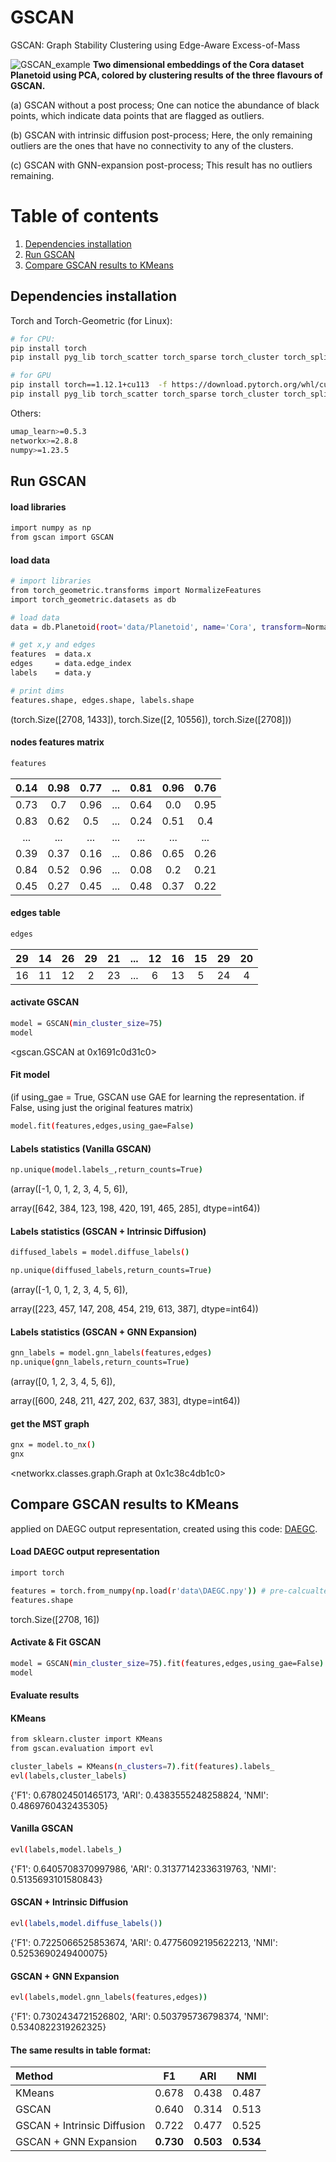 # GSCAN
GSCAN: Graph Stability Clustering using Edge-Aware Excess-of-Mass

![GSCAN_example](https://github.com/GraphEoM/GSCAN/blob/main/pictures/view.png)
**Two dimensional embeddings of the Cora dataset Planetoid using PCA, colored by clustering results of the three flavours of GSCAN.**

(a) GSCAN without a post process; One can notice the abundance of black points, which indicate data points that are flagged as outliers.

(b) GSCAN with intrinsic diffusion post-process; Here, the only remaining outliers are the ones that have no connectivity to any of the clusters.

(c) GSCAN with GNN-expansion post-process; This result has no outliers remaining. 


# Table of contents
1. [Dependencies installation](https://github.com/GraphEoM/GSCAN#dependencies-installation)
2. [Run GSCAN](https://github.com/GraphEoM/GSCAN#run-gscan)
3. [Compare GSCAN results to KMeans](https://github.com/GraphEoM/GSCAN/blob/main/README.md#compare-gscan-results-to-kmeans)

## Dependencies installation

Torch and Torch-Geometric (for Linux):
``` sh
# for CPU:
pip install torch
pip install pyg_lib torch_scatter torch_sparse torch_cluster torch_spline_conv torch_geometric -f https://data.pyg.org/whl/torch-1.12.0+cpu.html

# for GPU
pip install torch==1.12.1+cu113  -f https://download.pytorch.org/whl/cu113/torch_stable.html
pip install pyg_lib torch_scatter torch_sparse torch_cluster torch_spline_conv torch_geometric -f https://data.pyg.org/whl/torch-1.12.0+cu113.html
```

Others:
``` sh
umap_learn>=0.5.3
networkx>=2.8.8
numpy>=1.23.5
```
## Run GSCAN

#### load libraries
``` sh
import numpy as np
from gscan import GSCAN
```

#### load data
``` sh
# import libraries
from torch_geometric.transforms import NormalizeFeatures
import torch_geometric.datasets as db

# load data
data = db.Planetoid(root='data/Planetoid', name='Cora', transform=NormalizeFeatures()).data

# get x,y and edges
features  = data.x
edges     = data.edge_index
labels    = data.y

# print dims
features.shape, edges.shape, labels.shape
```
(torch.Size([2708, 1433]), torch.Size([2, 10556]), torch.Size([2708]))


#### nodes features matrix
``` sh
features
```
| 0.14 | 0.98 | 0.77 |...| 0.81 | 0.96 | 0.76 |
|:----:|:----:|:----:|:--:|:----:|:----:|:----:|
| 0.73 | 0.7 | 0.96 |...| 0.64 | 0.0 | 0.95 |
| 0.83 | 0.62 | 0.5 |...| 0.24 | 0.51 | 0.4 |
| ... | ... | ... | ... | ... | ... | ... |
| 0.39 | 0.37 | 0.16 |...| 0.86 | 0.65 | 0.26 |
| 0.84 | 0.52 | 0.96 |...| 0.08 | 0.2 | 0.21 |
| 0.45 | 0.27 | 0.45 |...| 0.48 | 0.37 | 0.22 |


#### edges table
``` sh
edges
```
| 29 | 14 | 26 | 29 | 21 | ... | 12 | 16 | 15 | 29 | 20 |
|:---:|:---:|:---:|:---:|:---:|:---:|:---:|:---:|:---:|:---:|:---:|
| 16 | 11 | 12 | 2 | 23 | ... | 6 | 13 | 5 | 24 | 4 |

#### activate GSCAN
``` sh
model = GSCAN(min_cluster_size=75)
model
```
<gscan.GSCAN at 0x1691c0d31c0>

#### Fit model
(if using_gae = True, GSCAN use GAE for learning the representation. if False, using just the original features matrix)
``` sh
model.fit(features,edges,using_gae=False)
```

#### Labels statistics (Vanilla GSCAN)
``` sh
np.unique(model.labels_,return_counts=True)
```
(array([-1,  0,  1,  2,  3,  4,  5,  6]),

 array([642, 384, 123, 198, 420, 191, 465, 285], dtype=int64))


#### Labels statistics (GSCAN + Intrinsic Diffusion)
``` sh
diffused_labels = model.diffuse_labels()

np.unique(diffused_labels,return_counts=True)
``` 
(array([-1,  0,  1,  2,  3,  4,  5,  6]),

 array([223, 457, 147, 208, 454, 219, 613, 387], dtype=int64))


#### Labels statistics (GSCAN + GNN Expansion)

``` sh
gnn_labels = model.gnn_labels(features,edges)
np.unique(gnn_labels,return_counts=True)
```
(array([0, 1, 2, 3, 4, 5, 6]),

 array([600, 248, 211, 427, 202, 637, 383], dtype=int64))

#### get the MST graph
``` sh
gnx = model.to_nx()
gnx
```
<networkx.classes.graph.Graph at 0x1c38c4db1c0>

## Compare GSCAN results to KMeans
applied on DAEGC output representation, created using this code: [DAEGC](https://github.com/Tiger101010/DAEGC/blob/main/DAEGC/pretrain.py).

#### Load DAEGC output representation
``` sh
import torch

features = torch.from_numpy(np.load(r'data\DAEGC.npy')) # pre-calcualted version of DAEGC output repr.
features.shape
```
torch.Size([2708, 16])

#### Activate & Fit GSCAN
``` sh
model = GSCAN(min_cluster_size=75).fit(features,edges,using_gae=False)
model
```

#### Evaluate results

#### KMeans 
``` sh
from sklearn.cluster import KMeans
from gscan.evaluation import evl

cluster_labels = KMeans(n_clusters=7).fit(features).labels_
evl(labels,cluster_labels)
```
{'F1': 0.678024501465173,
 'ARI': 0.4383555248258824, 
 'NMI': 0.4869760432435305}

#### Vanilla GSCAN
``` sh
evl(labels,model.labels_)
```
{'F1': 0.6405708370997986,
 'ARI': 0.31377142336319763,
 'NMI': 0.5135693101580843}

#### GSCAN + Intrinsic Diffusion
``` sh
evl(labels,model.diffuse_labels())
```
{'F1': 0.7225066525853674,
 'ARI': 0.47756092195622213,
 'NMI': 0.5253690249400075}

#### GSCAN + GNN Expansion
``` sh
evl(labels,model.gnn_labels(features,edges))
```
{'F1': 0.7302434721526802, 
 'ARI': 0.503795736798374, 
 'NMI': 0.5340822319262325}
 
#### The same results in table format:

| Method | F1 | ARI | NMI |
|:---|:---:|:---:|:---:|
| KMeans | 0.678 | 0.438 | 0.487 |
| GSCAN | 0.640 | 0.314 | 0.513 |
| GSCAN + Intrinsic Diffusion | 0.722 | 0.477 | 0.525 |
| GSCAN + GNN Expansion | **0.730** | **0.503** | **0.534** |
